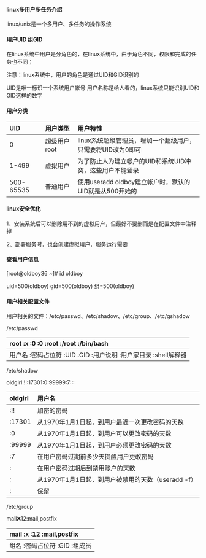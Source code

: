 #### linux多用户多任务介绍

linux/unix是一个多用户、多任务的操作系统

#### 用户UID 组GID

在linux系统中用户是分角色的，在linux系统中，由于角色不同，权限和完成的任务也不同；

注意：linux系统中，用户的角色是通过UID和GID识别的

UID是唯一标识一个系统用户帐号 用户名称是给人看的，linux系统只能识别UID和GID这样的数字

#### 用户分类

| UID | 用户类型 | 用户特性 |
| :--- | :--- | :--- |
| 0 | 超级用户root | linux系统超级管理员，增加一个超级用户，只需要将UID改为0即可 |
| 1-499 | 虚拟用户 | 为了防止人为建立帐户的UID和系统UID冲突，这些用户不能登录 |
| 500-65535 | 普通用户 | 使用useradd oldboy建立帐户时，默认的UID就是从500开始的 |

#### linux安全优化

1、安装系统后可以删除用不到的虚拟用户，但最好不要删而是在配置文件中注释掉

2、部署服务时，也会创建虚拟用户，服务运行需要

#### 查看用户信息

\[root@oldboy36 ~\]\# id oldboy

uid=500\(oldboy\) gid=500\(oldboy\) 组=500\(oldboy\)

#### 用户相关配置文件

用户相关的文件：/etc/passwd、/etc/shadow、/etc/group、/etc/gshadow

/etc/passwd

| root :x :0 :0 :root :/root :/bin/bash |
| :--- |
| 用户名 :密码占位符 :UID :GID :用户说明 :用户家目录 :shell解释器 |

/etc/shadow

oldgirl:!!:17301:0:99999:7:::

| oldgirl | 用户名 |
| :--- | :--- |
| :!! | 加密的密码 |
| :17301 | 从1970年1月1日起，到用户最近一次更改密码的天数 |
| :0 | 从1970年1月1日起，到用户可以更改密码的天数 |
| :99999 | 从1970年1月1日起，到用户必须更改密码的天数 |
| :7 | 在用户密码过期前多少天提醒用户更改密码 |
| : | 在用户密码过期后到禁用账户的天数 |
| : | 从1970年1月1日起，到用户被禁用的天数（useradd -f） |
| : | 保留 |

/etc/group

mail:x:12:mail,postfix

| mail :x :12 :mail,postfix |
| :--- |
| 组名 :密码占位符 :GID :组成员 |




